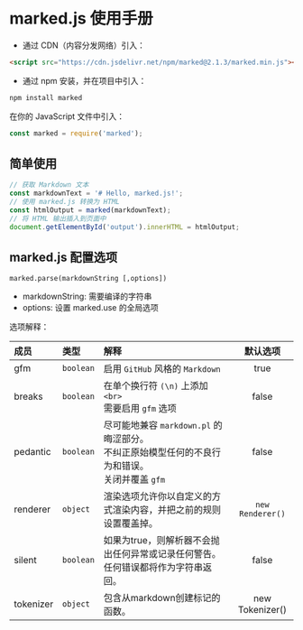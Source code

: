 # marked.js 使用手册
- 通过 CDN（内容分发网络）引入：
```html
<script src="https://cdn.jsdelivr.net/npm/marked@2.1.3/marked.min.js"></script>
```
- 通过 npm 安装，并在项目中引入：
```bash
npm install marked
```
在你的 JavaScript 文件中引入：
```js
const marked = require('marked');
```
## 简单使用
```js
// 获取 Markdown 文本
const markdownText = '# Hello, marked.js!';
// 使用 marked.js 转换为 HTML
const htmlOutput = marked(markdownText);
// 将 HTML 输出插入到页面中
document.getElementById('output').innerHTML = htmlOutput;
```
## marked.js 配置选项
`marked.parse(markdownString [,options])`
- markdownString: 需要编译的字符串
- options: 设置 marked.use 的全局选项

选项解释：

|成员|类型|解释|默认选项|
|:--|:--|:--|:--:|
|gfm|`boolean`|启用 `GitHub` 风格的 `Markdown`|true|
|breaks|`boolean`|在单个换行符 `(\n)` 上添加 `<br>`<br> 需要启用 `gfm` 选项|false|
|pedantic|`boolean`|尽可能地兼容 `markdown.pl` 的晦涩部分。<br>不纠正原始模型任何的不良行为和错误。<br>关闭并覆盖 `gfm` |false|
|renderer|`object`|渲染选项允许你以自定义的方式渲染内容，并把之前的规则设置覆盖掉。|`new Renderer()`|
|silent|`boolean`|如果为true，则解析器不会抛出任何异常或记录任何警告。任何错误都将作为字符串返回。|false|
|tokenizer|`object`|包含从markdown创建标记的函数。|new Tokenizer()|


